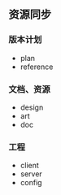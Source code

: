 ## 资源同步

### 版本计划

- plan
- reference
### 文档、资源

- design
- art
- doc
### 工程

- client
- server
- config